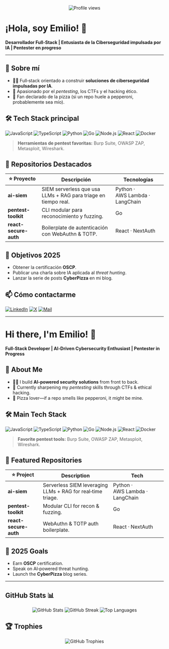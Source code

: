 <div align="center">
  <img src="https://komarev.com/ghpvc/?username=emilio&style=flat-square&color=blue" alt="Profile views" />
</div>

# ¡Hola, soy Emilio! 👋

**Desarrollador Full‑Stack | Entusiasta de la Ciberseguridad impulsada por IA | Pentester en progreso**

---

## 🚀 Sobre mí

* 👨‍💻 Full‑stack orientado a construir **soluciones de ciberseguridad impulsadas por IA**.
* 🔐 Apasionado por el *pentesting*, los CTFs y el hacking ético.
* 🍕 Fan declarado de la pizza (si un repo huele a pepperoni, probablemente sea mío).

## 🛠️ Tech Stack principal

![JavaScript](https://img.shields.io/badge/-JavaScript-F7DF1E?logo=javascript\&logoColor=black)
![TypeScript](https://img.shields.io/badge/-TypeScript-3178C6?logo=typescript\&logoColor=white)
![Python](https://img.shields.io/badge/-Python-3776AB?logo=python\&logoColor=white)
![Go](https://img.shields.io/badge/-Go-00ADD8?logo=go\&logoColor=white)
![Node.js](https://img.shields.io/badge/-Node.js-339933?logo=node.js\&logoColor=white)
![React](https://img.shields.io/badge/-React-61DAFB?logo=react\&logoColor=black)
![Docker](https://img.shields.io/badge/-Docker-2496ED?logo=docker\&logoColor=white)

> **Herramientas de pentest favoritas:** Burp Suite, OWASP ZAP, Metasploit, Wireshark.

## 📌 Repositorios Destacados

| ⭐ Proyecto            | Descripción                                                    | Tecnologías                     |
| --------------------- | -------------------------------------------------------------- | ------------------------------- |
| **ai-siem**           | SIEM serverless que usa LLMs + RAG para triage en tiempo real. | Python · AWS Lambda · LangChain |
| **pentest-toolkit**   | CLI modular para reconocimiento y fuzzing.                     | Go                              |
| **react-secure-auth** | Boilerplate de autenticación con WebAuthn & TOTP.              | React · NextAuth                |

## 🎯 Objetivos 2025

* Obtener la certificación **OSCP**.
* Publicar una charla sobre IA aplicada al *threat hunting*.
* Lanzar la serie de posts **CyberPizza** en mi blog.

## 📫 Cómo contactarme

[![LinkedIn](https://img.shields.io/badge/-LinkedIn-0A66C2?logo=linkedin\&logoColor=white)](https://linkedin.com/in/tu-perfil)
[![X](https://img.shields.io/badge/-@tu_handle-000000?logo=X\&logoColor=white)](https://x.com/tu_handle)
[![Mail](https://img.shields.io/badge/-email-me-@-tu-dominio--D14836?logo=gmail\&logoColor=white)](mailto:tu@email.com)

---

# Hi there, I'm Emilio! 👋

**Full‑Stack Developer | AI‑Driven Cybersecurity Enthusiast | Pentester in Progress**

## 🚀 About Me

* 👨‍💻 I build **AI‑powered security solutions** from front to back.
* 🔐 Currently sharpening my *pentesting* skills through CTFs & ethical hacking.
* 🍕 Pizza lover—if a repo smells like pepperoni, it might be mine.

## 🛠️ Main Tech Stack

![JavaScript](https://img.shields.io/badge/-JavaScript-F7DF1E?logo=javascript\&logoColor=black)
![TypeScript](https://img.shields.io/badge/-TypeScript-3178C6?logo=typescript\&logoColor=white)
![Python](https://img.shields.io/badge/-Python-3776AB?logo=python\&logoColor=white)
![Go](https://img.shields.io/badge/-Go-00ADD8?logo=go\&logoColor=white)
![Node.js](https://img.shields.io/badge/-Node.js-339933?logo=node.js\&logoColor=white)
![React](https://img.shields.io/badge/-React-61DAFB?logo=react\&logoColor=black)
![Docker](https://img.shields.io/badge/-Docker-2496ED?logo=docker\&logoColor=white)

> **Favorite pentest tools:** Burp Suite, OWASP ZAP, Metasploit, Wireshark.

## 📌 Featured Repositories

| ⭐ Project             | Description                                                 | Tech                            |
| --------------------- | ----------------------------------------------------------- | ------------------------------- |
| **ai-siem**           | Serverless SIEM leveraging LLMs + RAG for real‑time triage. | Python · AWS Lambda · LangChain |
| **pentest-toolkit**   | Modular CLI for recon & fuzzing.                            | Go                              |
| **react-secure-auth** | WebAuthn & TOTP auth boilerplate.                           | React · NextAuth                |

## 🎯 2025 Goals

* Earn **OSCP** certification.
* Speak on AI‑powered threat hunting.
* Launch the **CyberPizza** blog series.

---

## GitHub Stats 📊

<p align="center">
  <img src="https://github-readme-stats.vercel.app/api?username=emilio&show_icons=true&theme=radical" alt="GitHub Stats" />
  <img src="https://github-readme-streak-stats.herokuapp.com?user=emilio&theme=radical" alt="GitHub Streak" />
  <img src="https://github-readme-stats.vercel.app/api/top-langs/?username=emilio&layout=compact&theme=radical" alt="Top Languages" />
</p>

## 🏆 Trophies

<p align="center">
  <img src="https://github-profile-trophy.vercel.app/?username=emilio&theme=radical&row=1&column=6" alt="GitHub Trophies" />
</p>

<!-- You can tweak the username (emilio) or themes to your linking. Happy coding! -->
